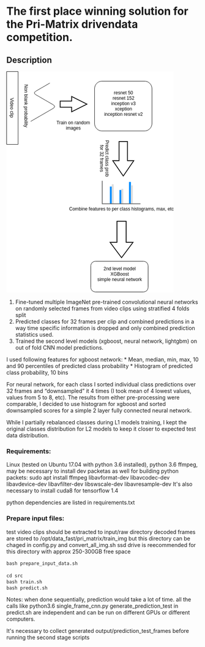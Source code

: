 # The first place winning solution for the Pri-Matrix drivendata competition.

## Description

![description](PriMatrix2.png)

1. Fine-tuned multiple ImageNet pre-trained convolutional neural networks on randomly
selected frames from video clips using stratified 4 folds split
2. Predicted classes for 32 frames per clip and combined predictions in a way time specific
information is dropped and only combined prediction statistics used.
3. Trained the second level models (xgboost, neural network, lightgbm) on out of fold CNN
model predictions.

I used following features for xgboost network:
    * Mean, median, min, max, 10 and 90 percentiles of predicted class probability
    * Histogram of predicted class probability, 10 bins

For neural network, for each class I sorted individual class predictions over 32 frames and
“downsampled” it 4 times (I took mean of 4 lowest values, values from 5 to 8, etc).
The results from either pre-processing were comparable, I decided to use histogram for xgboost
and sorted downsampled scores for a simple 2 layer fully connected neural network.

While I partially rebalanced classes during L1 models training, I kept the original classes
distribution for L2 models to keep it closer to expected test data distribution.


### Requirements:

Linux (tested on Ubuntu 17.04 with python 3.6 installed),
python 3.6
ffmpeg, may be necessary to install dev packetas as well for building python packets:
sudo apt install ffmpeg libavformat-dev libavcodec-dev libavdevice-dev libavfilter-dev libswscale-dev libavresample-dev
It's also necessary to install cuda8 for tensorflow 1.4

python dependencies are listed in requirements.txt


### Prepare input files:

test video clips should be extracted to input/raw directory
decoded frames are stored to /opt/data\_fast/pri\_matrix/train\_img
but this directory can be chaged in config.py and convert\_all\_img.sh
ssd drive is reecommended for this directory with approx 250-300GB free space

```
bash prepare_input_data.sh

cd src
bash train.sh
bash predict.sh
```

Notes:
when done sequentially, prediction would take a lot of time.
all the calls like
python3.6 single\_frame\_cnn.py generate\_prediction\_test 
in predict.sh are independent and can be run on different GPUs or different computers.

It's necessary to collect generated output/prediction\_test\_frames before running the second stage scripts

